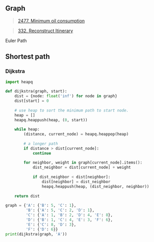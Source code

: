 ## Graph

> [2477. Minimum oil consumption](https://leetcode.cn/problems/minimum-fuel-cost-to-report-to-the-capital/description/?envType=daily-question&envId=2023-12-05)

> [332. Reconstruct Itinerary](https://leetcode.com/problems/reconstruct-itinerary/description/)

Euler Path



## Shortest path

### Dijkstra

```python
import heapq
 
def dijkstra(graph, start):
    dist = {node: float('inf') for node in graph}
    dist[start] = 0
    
    # use heap to sort the minimum path to start node.
    heap = []
    heapq.heappush(heap, (0, start))
    
    while heap:
        (distance, current_node) = heapq.heappop(heap)
        
        # a longer path
        if distance > dist[current_node]:
            continue
            
        for neighbor, weight in graph[current_node].items():
            dist_neighbor = dist[current_node] + weight
            
            if dist_neighbor < dist[neighbor]:
                dist[neighbor] = dist_neighbor
                heapq.heappush(heap, (dist_neighbor, neighbor))
    
    return dist
 
graph = {'A': {'B': 5, 'C': 1},
         'B': {'A': 5, 'C': 2, 'D': 1},
         'C': {'A': 1, 'B': 2, 'D': 4, 'E': 8},
         'D': {'B': 1, 'C': 4, 'E': 3, 'F': 6},
         'E': {'C': 8, 'D': 3},
         'F': {'D': 6}}
print(dijkstra(graph, 'A'))
```

